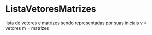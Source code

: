 # ListaVetoresMatrizes
 lista de vetores e matrizes sendo representadas por suas iniciais
v = vetores
m = matrizes
